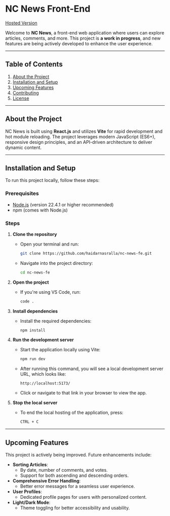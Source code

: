 # NC News Front-End

[Hosted Version](https://nc-news-haidarnasralla.netlify.app/)

Welcome to **NC News**, a front-end web application where users can explore articles, comments, and more. This project is **a work in progress**, and new features are being actively developed to enhance the user experience.

---

## Table of Contents

1. [About the Project](#about-the-project)
2. [Installation and Setup](#installation-and-setup)
3. [Upcoming Features](#upcoming-features)
4. [Contributing](#contributing)
5. [License](#license)

---

## About the Project

NC News is built using **React.js** and utilizes **Vite** for rapid development and hot module reloading. The project leverages modern JavaScript (ES6+), responsive design principles, and an API-driven architecture to deliver dynamic content.

---

## Installation and Setup

To run this project locally, follow these steps:

### Prerequisites
- [Node.js](https://nodejs.org/) (version 22.4.1 or higher recommended)
- npm (comes with Node.js)

### Steps
1. **Clone the repository**
   - Open your terminal and run:
     ```bash
     git clone https://github.com/haidarnasralla/nc-news-fe.git
     ```
   - Navigate into the project directory:
     ```bash
     cd nc-news-fe
     ```

2. **Open the project**
   - If you're using VS Code, run:
     ```bash
     code .
     ```

3. **Install dependencies**
   - Install the required dependencies:
     ```bash
     npm install
     ```

4. **Run the development server**
   - Start the application locally using Vite:
     ```bash
     npm run dev
     ```
   - After running this command, you will see a local development server URL, which looks like:
     ```
     http://localhost:5173/
     ```
   - Click or navigate to that link in your browser to view the app.

5. **Stop the local server**
   - To end the local hosting of the application, press:
     ```bash
     CTRL + C
     ```

---

## Upcoming Features

This project is actively being improved. Future enhancements include:

- **Sorting Articles**:
  - By date, number of comments, and votes.
  - Support for both ascending and descending orders.
- **Comprehensive Error Handling**:
  - Better error messages for a seamless user experience.
- **User Profiles**:
  - Dedicated profile pages for users with personalized content.
- **Light/Dark Mode**:
  - Theme toggling for better accessibility and usability.
